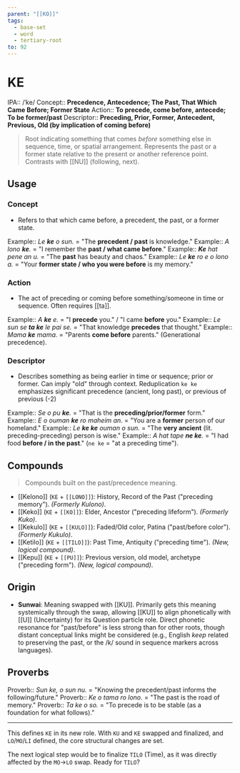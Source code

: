 ```yaml
---
parent: "[[KO]]"
tags:
  - base-set
  - word
  - tertiary-root
to: 92
---
```


# KE

IPA::				/ˈke/
Concept::		**Precedence, Antecedence; The Past, That Which Came Before; Former State**
Action::		**To precede, come before, antecede; To be former/past**
Descriptor::	**Preceding, Prior, Former, Antecedent, Previous, Old (by implication of coming before)**

> Root indicating something that comes *before* something else in sequence, time, or spatial arrangement. Represents the past or a former state relative to the present or another reference point. Contrasts with [[NU]] (following, next).

## Usage

### Concept
*   Refers to that which came before, a precedent, the past, or a former state. 

Example::   *Le **ke** o sun.* = "The **precedent / past** is knowledge."
Example::   *A lono **ke**.* = "I remember the **past / what came before**."
Example::   ***Ke** hat pene an u.* = "The **past** has beauty and chaos."
Example::   *Le **ke** ro e o lono a.* = "Your **former state / who you were before** is my memory."

### Action
*   The act of preceding or coming before something/someone in time or sequence. Often requires [[ta]].

Example::   *A **ke** e.* = "I **precede** you." / "I came **before** you."
Example::   *Le sun se **ta ke** le pai se.* = "That knowledge **precedes** that thought."
Example::   *Mama **ke** mama.* = "Parents **come before** parents." (Generational precedence).

### Descriptor
*   Describes something as being earlier in time or sequence; prior or former. Can imply "old" through context. Reduplication `ke ke` emphasizes significant precedence (ancient, long past), or previous of previous (-2)

Example::   *Se o pu **ke**.* = "That is the **preceding/prior/former** form."
Example::   *E o ouman **ke** ro maheim an.* = "You are a **former** person of our homeland."
Example::   *Le **ke ke** ouman o sun.* = "The **very ancient** (lit. preceding-preceding) person is wise."
Example::   *A hat tape **ne ke**.* = "I had food **before / in the past**." (`ne ke` = "at a preceding time").

## Compounds
> Compounds built on the past/precedence meaning.

*   [[Kelono]] (`KE` + `[[LONO]]`): History, Record of the Past ("preceding memory"). *(Formerly Kulono)*.
*   [[Keko]] (`KE` + `[[KO]]`): Elder, Ancestor ("preceding lifeform"). *(Formerly Kuko)*.
*   [[Kekulo]] (`KE` + `[[KULO]]`): Faded/Old color, Patina ("past/before color"). *(Formerly Kukulo)*.
*   [[Ketilo]] (`KE` + `[[TILO]]`): Past Time, Antiquity ("preceding time"). *(New, logical compound)*.
*   [[Kepu]] (`KE` + `[[PU]]`): Previous version, old model, archetype ("preceding form"). *(New, logical compound)*.

## Origin

*   **Sunwai**: Meaning swapped with [[KU]]. Primarily gets this meaning systemically through the swap, allowing [[KU]] to align phonetically with [[U]] (Uncertainty) for its Question particle role. Direct phonetic resonance for "past/before" is less strong than for other roots, though distant conceptual links might be considered (e.g., English *keep* related to preserving the past, or the /k/ sound in sequence markers across languages).

## Proverbs

Proverb:: *Sun ke, o sun nu.* = "Knowing the precedent/past informs the following/future."
Proverb:: *Ke o tama ro lono.* = "The past is the road of memory."
Proverb:: *Ta ke o so.* = "To precede is to be stable (as a foundation for what follows)."

---

This defines `KE` in its new role. With `KU` and `KE` swapped and finalized, and `LO`/`MO`/`LI` defined, the core structural changes are set.

The next logical step would be to finalize `TILO` (Time), as it was directly affected by the `MO`->`LO` swap. Ready for `TILO`?